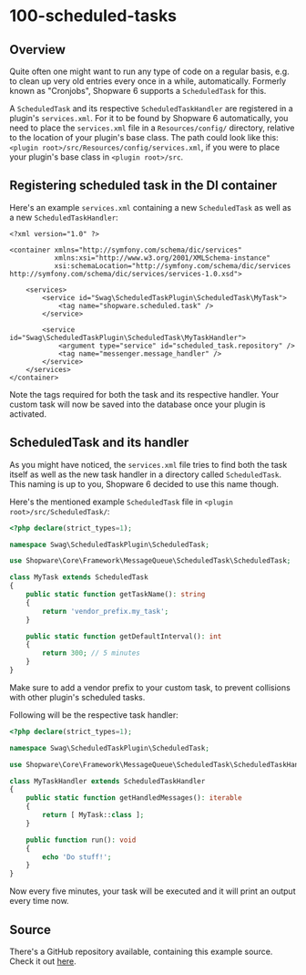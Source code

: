 # 100-scheduled-tasks

## Overview

Quite often one might want to run any type of code on a regular basis, e.g. to clean up very old entries every once in a while, automatically. Formerly known as "Cronjobs", Shopware 6 supports a `ScheduledTask` for this.

A `ScheduledTask` and its respective `ScheduledTaskHandler` are registered in a plugin's `services.xml`. For it to be found by Shopware 6 automatically, you need to place the `services.xml` file in a `Resources/config/` directory, relative to the location of your plugin's base class. The path could look like this: `<plugin root>/src/Resources/config/services.xml`, if you were to place your plugin's base class in `<plugin root>/src`.

## Registering scheduled task in the DI container

Here's an example `services.xml` containing a new `ScheduledTask` as well as a new `ScheduledTaskHandler`:

```markup
<?xml version="1.0" ?>

<container xmlns="http://symfony.com/schema/dic/services"
           xmlns:xsi="http://www.w3.org/2001/XMLSchema-instance"
           xsi:schemaLocation="http://symfony.com/schema/dic/services http://symfony.com/schema/dic/services/services-1.0.xsd">

    <services>
        <service id="Swag\ScheduledTaskPlugin\ScheduledTask\MyTask">
            <tag name="shopware.scheduled.task" />
        </service>

        <service id="Swag\ScheduledTaskPlugin\ScheduledTask\MyTaskHandler">
            <argument type="service" id="scheduled_task.repository" />
            <tag name="messenger.message_handler" />
        </service>
    </services>
</container>
```

Note the tags required for both the task and its respective handler. Your custom task will now be saved into the database once your plugin is activated.

## ScheduledTask and its handler

As you might have noticed, the `services.xml` file tries to find both the task itself as well as the new task handler in a directory called `ScheduledTask`. This naming is up to you, Shopware 6 decided to use this name though.

Here's the mentioned example `ScheduledTask` file in `<plugin root>/src/ScheduledTask/`:

```php
<?php declare(strict_types=1);

namespace Swag\ScheduledTaskPlugin\ScheduledTask;

use Shopware\Core\Framework\MessageQueue\ScheduledTask\ScheduledTask;

class MyTask extends ScheduledTask
{
    public static function getTaskName(): string
    {
        return 'vendor_prefix.my_task';
    }

    public static function getDefaultInterval(): int
    {
        return 300; // 5 minutes
    }
}
```

Make sure to add a vendor prefix to your custom task, to prevent collisions with other plugin's scheduled tasks.

Following will be the respective task handler:

```php
<?php declare(strict_types=1);

namespace Swag\ScheduledTaskPlugin\ScheduledTask;

use Shopware\Core\Framework\MessageQueue\ScheduledTask\ScheduledTaskHandler;

class MyTaskHandler extends ScheduledTaskHandler
{
    public static function getHandledMessages(): iterable
    {
        return [ MyTask::class ];
    }

    public function run(): void
    {
        echo 'Do stuff!';
    }
}
```

Now every five minutes, your task will be executed and it will print an output every time now.

## Source

There's a GitHub repository available, containing this example source. Check it out [here](https://github.com/shopware/swag-docs-scheduled-task-plugin).

